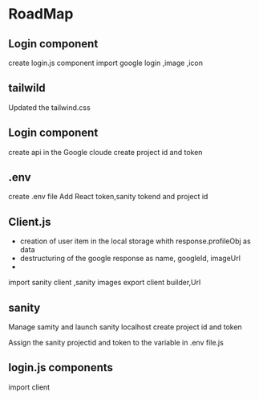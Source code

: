# RoadMap 

## Login component

create login.js component
import google login ,image ,icon 

## tailwild
Updated the tailwind.css

## Login component 
create api in the Google cloude 
create project id and token 

## .env 
create .env file
Add 
    React token,sanity tokend and project id 

## Client.js


- creation of user item in the local storage whith response.profileObj as data
- destructuring of the google response as name, googleId, imageUrl
- 

import sanity client ,sanity images
export client builder,Url

## sanity 
Manage samity and launch sanity localhost
create project id and token 

Assign the sanity projectid and token  to the variable in .env file.js

## login.js components

import client 